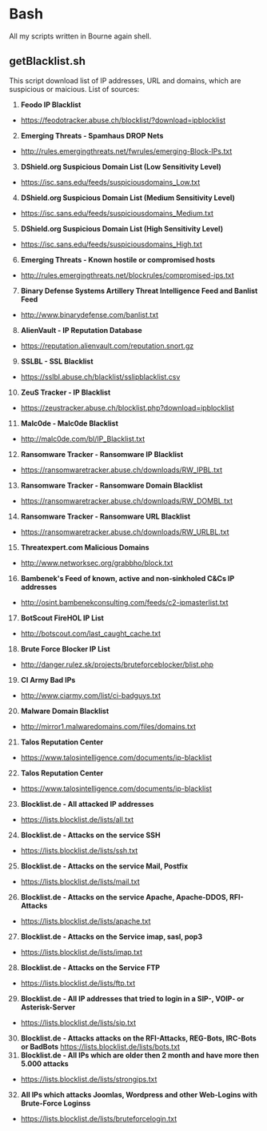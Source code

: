 # Bash
All my scripts written in Bourne again shell.

## getBlacklist.sh
This script download list of IP addresses, URL and domains, which are suspicious or maicious.
List of sources:
1. **Feodo IP Blacklist**
* https://feodotracker.abuse.ch/blocklist/?download=ipblocklist
2. **Emerging Threats - Spamhaus DROP Nets**
* http://rules.emergingthreats.net/fwrules/emerging-Block-IPs.txt
3. **DShield.org Suspicious Domain List (Low Sensitivity Level)**
* https://isc.sans.edu/feeds/suspiciousdomains_Low.txt
4. **DShield.org Suspicious Domain List (Medium Sensitivity Level)**
* https://isc.sans.edu/feeds/suspiciousdomains_Medium.txt
5. **DShield.org Suspicious Domain List (High Sensitivity Level)**
* https://isc.sans.edu/feeds/suspiciousdomains_High.txt
6. **Emerging Threats - Known hostile or compromised hosts**
* http://rules.emergingthreats.net/blockrules/compromised-ips.txt
7. **Binary Defense Systems Artillery Threat Intelligence Feed and Banlist Feed**
* http://www.binarydefense.com/banlist.txt
8. **AlienVault - IP Reputation Database**
* https://reputation.alienvault.com/reputation.snort.gz
9. **SSLBL - SSL Blacklist**
* https://sslbl.abuse.ch/blacklist/sslipblacklist.csv
10. **ZeuS Tracker - IP Blacklist**
* https://zeustracker.abuse.ch/blocklist.php?download=ipblocklist
11. **Malc0de - Malc0de Blacklist**
* http://malc0de.com/bl/IP_Blacklist.txt
12. **Ransomware Tracker - Ransomware IP Blacklist**
* https://ransomwaretracker.abuse.ch/downloads/RW_IPBL.txt
13. **Ransomware Tracker - Ransomware Domain Blacklist**
* https://ransomwaretracker.abuse.ch/downloads/RW_DOMBL.txt
14. **Ransomware Tracker - Ransomware URL Blacklist**
* https://ransomwaretracker.abuse.ch/downloads/RW_URLBL.txt
15. **Threatexpert.com Malicious Domains**
* http://www.networksec.org/grabbho/block.txt
16. **Bambenek's Feed of known, active and non-sinkholed C&Cs IP addresses**
* http://osint.bambenekconsulting.com/feeds/c2-ipmasterlist.txt
17. **BotScout FireHOL IP List**
* http://botscout.com/last_caught_cache.txt
18. **Brute Force Blocker IP List**
* http://danger.rulez.sk/projects/bruteforceblocker/blist.php
19. **CI Army Bad IPs**
* http://www.ciarmy.com/list/ci-badguys.txt
20. **Malware Domain Blacklist**
* http://mirror1.malwaredomains.com/files/domains.txt
21. **Talos Reputation Center**
* https://www.talosintelligence.com/documents/ip-blacklist
22. **Talos Reputation Center**
* https://www.talosintelligence.com/documents/ip-blacklist
23. **Blocklist.de - All attacked IP addresses**
* https://lists.blocklist.de/lists/all.txt
24. **Blocklist.de - Attacks on the service SSH**
* https://lists.blocklist.de/lists/ssh.txt
25. **Blocklist.de - Attacks on the service Mail, Postfix**
* https://lists.blocklist.de/lists/mail.txt
26. **Blocklist.de - Attacks on the service Apache, Apache-DDOS, RFI-Attacks**
* https://lists.blocklist.de/lists/apache.txt
27. **Blocklist.de - Attacks on the Service imap, sasl, pop3**
* https://lists.blocklist.de/lists/imap.txt
28. **Blocklist.de - Attacks on the Service FTP**
* https://lists.blocklist.de/lists/ftp.txt
29. **Blocklist.de - All IP addresses that tried to login in a SIP-, VOIP- or Asterisk-Server**
* https://lists.blocklist.de/lists/sip.txt
30. **Blocklist.de - Attacks attacks on the RFI-Attacks, REG-Bots, IRC-Bots or BadBots**
https://lists.blocklist.de/lists/bots.txt
31. **Blocklist.de - All IPs which are older then 2 month and have more then 5.000 attacks**
* https://lists.blocklist.de/lists/strongips.txt
32. **All IPs which attacks Joomlas, Wordpress and other Web-Logins with Brute-Force Loginss**
* https://lists.blocklist.de/lists/bruteforcelogin.txt
